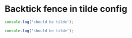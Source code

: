 # Backtick fence in tilde config

```js
console.log('should be tilde');
```

```js
console.log('should be tilde');
``````
